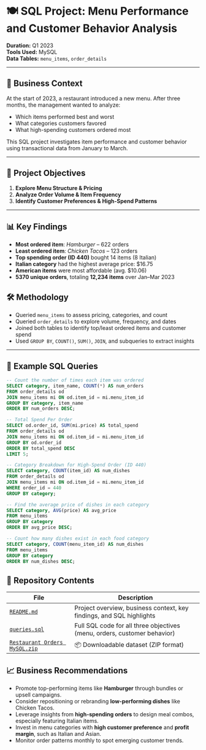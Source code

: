 # 🍽️ SQL Project: Menu Performance and Customer Behavior Analysis

**Duration:** Q1 2023  
**Tools Used:** MySQL  
**Data Tables:** `menu_items`, `order_details`

---

## 🧠 Business Context

At the start of 2023, a restaurant introduced a new menu. After three months, the management wanted to analyze:

- Which items performed best and worst
- What categories customers favored
- What high-spending customers ordered most

This SQL project investigates item performance and customer behavior using transactional data from January to March.

---

## 🎯 Project Objectives

1. **Explore Menu Structure & Pricing**
2. **Analyze Order Volume & Item Frequency**
3. **Identify Customer Preferences & High-Spend Patterns**

---
## 📊 Key Findings

- **Most ordered item**: *Hamburger* – 622 orders  
- **Least ordered item**: *Chicken Tacos* – 123 orders  
- **Top spending order (ID 440)** bought 14 items (8 Italian)  
- **Italian category** had the highest average price: $16.75  
- **American items** were most affordable (avg. $10.06)  
- **5370 unique orders**, totaling **12,234 items** over Jan–Mar 2023
  
## 🛠️ Methodology

- Queried `menu_items` to assess pricing, categories, and count
- Queried `order_details` to explore volume, frequency, and dates
- Joined both tables to identify top/least ordered items and customer spend
- Used `GROUP BY`, `COUNT()`, `SUM()`, `JOIN`, and subqueries to extract insights

---

## 🧾 Example SQL Queries

```sql
-- Count the number of times each item was ordered
SELECT category, item_name, COUNT(*) AS num_orders
FROM order_details od
JOIN menu_items mi ON od.item_id = mi.menu_item_id
GROUP BY category, item_name
ORDER BY num_orders DESC;

-- Total Spend Per Order
SELECT od.order_id, SUM(mi.price) AS total_spend
FROM order_details od
JOIN menu_items mi ON od.item_id = mi.menu_item_id
GROUP BY od.order_id
ORDER BY total_spend DESC
LIMIT 5;

-- Category Breakdown for High-Spend Order (ID 440)
SELECT category, COUNT(item_id) AS num_dishes
FROM order_details od
JOIN menu_items mi ON od.item_id = mi.menu_item_id
WHERE order_id = 440
GROUP BY category;

-- Find the average price of dishes in each category
SELECT category, AVG(price) AS avg_price
FROM menu_items
GROUP BY category
ORDER BY avg_price DESC;

-- Count how many dishes exist in each food category
SELECT category, COUNT(menu_item_id) AS num_dishes
FROM menu_items
GROUP BY category
ORDER BY num_dishes DESC;
```

## 📂 Repository Contents

| File | Description |
|------|-------------|
| [`README.md`](README.md) | Project overview, business context, key findings, and SQL highlights |
| [`queries.sql`](https://github.com/BonfaceMusyoka/sql-menu-performance-analysis/blob/main/queries.sql) | Full SQL code for all three objectives (menu, orders, customer behavior) |
| [`Restaurant Orders MySQL.zip`](https://github.com/BonfaceMusyoka/sql-menu-performance-analysis/raw/main/Restaurant%2BOrders%2BMySQL.zip) | 📦 Downloadable dataset (ZIP format) |


## 📈 Business Recommendations

- Promote top-performing items like **Hamburger** through bundles or upsell campaigns.
- Consider repositioning or rebranding **low-performing dishes** like Chicken Tacos.
- Leverage insights from **high-spending orders** to design meal combos, especially featuring Italian items.
- Invest in menu categories with **high customer preference** and **profit margin**, such as Italian and Asian.
- Monitor order patterns monthly to spot emerging customer trends.


